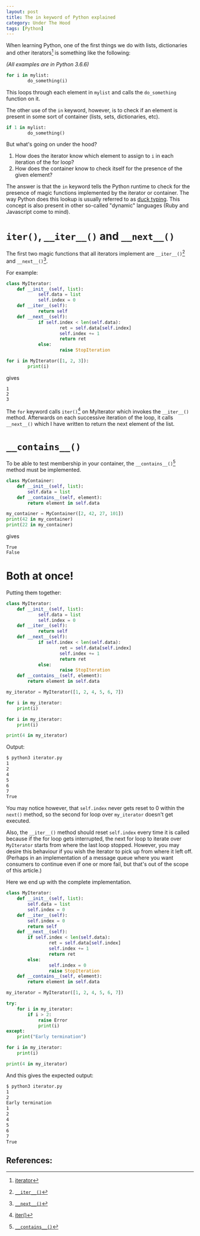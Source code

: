 ```yaml
---
layout: post
title: The in keyword of Python explained
category: Under The Hood
tags: [Python]
---
```


When learning Python, one of the first things we do with lists, dictionaries and other iterators[^1] is something like the following:

*(All examples are in Python 3.6.6)*

```python
for i in mylist:
        do_something(i)
```
This loops through each element in `mylist` and calls the `do_something` function on it.
<!--excerpt-->
The other use of the `in` keyword, however, is to check if an element is present in some sort of container (lists, sets, dictionaries, etc).

```python
if 1 in mylist:
        do_something()
```

But what's going on under the hood?

1. How does the iterator know which element to assign to `i` in each iteration of the for loop?
2. How does the container know to check itself for the presence of the given element?

The answer is that the `in` keyword tells the Python runtime to check for the presence of magic functions implemented by the iterator or container. The way Python does this lookup is usually referred to as [duck typing](https://en.wikipedia.org/wiki/Duck_typing). This concept is also present in other so-called "dynamic" languages (Ruby and Javascript come to mind).

# `iter()`, `__iter__()` and `__next__()`

The first two magic functions that all iterators implement are `__iter__()`[^2] and `__next__()`[^3].

For example:

```python
class MyIterator:
    def __init__(self, list):
            self.data = list
            self.index = 0
    def __iter__(self):
            return self
    def __next__(self):
            if self.index < len(self.data):
                    ret = self.data[self.index]
                    self.index += 1
                    return ret
            else:
                    raise StopIteration

for i in MyIterator([1, 2, 3]):
        print(i)
```
gives
```
1
2
3
```

The `for` keyword calls `iter()`[^4] on MyIterator which invokes the `__iter__()` method. Afterwards on each successive iteration of the loop, it calls `__next__()` which I have written to return the next element of the list.



# `__contains__()`

To be able to test membership in your container, the `__contains__()`[^5] method must be implemented.

```python
class MyContainer:
    def __init__(self, list):
        self.data = list
    def __contains__(self, element):
        return element in self.data

my_container = MyContainer([2, 42, 27, 101])
print(42 in my_container)
print(22 in my_container)
```
gives
```
True
False
```

# Both at once!

Putting them together:

```python
class MyIterator:
    def __init__(self, list):
            self.data = list
            self.index = 0
    def __iter__(self):
            return self
    def __next__(self):
            if self.index < len(self.data):
                    ret = self.data[self.index]
                    self.index += 1
                    return ret
            else:
                    raise StopIteration
    def __contains__(self, element):
    	return element in self.data

my_iterator = MyIterator([1, 2, 4, 5, 6, 7])

for i in my_iterator:
    print(i)

for i in my_iterator:
    print(i)

print(4 in my_iterator)
```

Output:
```bash
$ python3 iterator.py
1
2
4
5
6
7
True
```

You may notice however, that `self.index` never gets reset to 0 within the `next()` method, so the second for loop over `my_iterator` doesn't get executed. 

Also, the `__iter__()` method should reset `self.index` every time it is called because if the for loop gets interrupted, the next for loop to iterate over `MyIterator` starts from where the last loop stopped. However, you may desire this behaviour if you wish the iterator to pick up from where it left off. (Perhaps in an implementation of a message queue where you want consumers to continue even if one or more fail, but that's out of the scope of this article.)

Here we end up with the complete implementation.

```python
class MyIterator:
    def __init__(self, list):
        self.data = list
        self.index = 0
    def __iter__(self):
        self.index = 0
        return self
    def __next__(self):
        if self.index < len(self.data):
                ret = self.data[self.index]
                self.index += 1
                return ret
        else:
                self.index = 0
                raise StopIteration
    def __contains__(self, element):
    	return element in self.data

my_iterator = MyIterator([1, 2, 4, 5, 6, 7])

try:
    for i in my_iterator:
        if i > 2:
            raise Error
            print(i)
except:
    print("Early termination")

for i in my_iterator:
    print(i)

print(4 in my_iterator)
```

And this gives the expected output:

```bash
$ python3 iterator.py
1
2
Early termination
1
2
4
5
6
7
True
```

## References:

[^1]: [iterator](https://docs.python.org/3/glossary.html#term-iterator)
[^2]: [`__iter__()`](https://docs.python.org/3/reference/datamodel.html#object.__iter__)
[^3]: [`__next__()`](https://docs.python.org/3/library/stdtypes.html#iterator.__next__)
[^4]: [iter()](https://docs.python.org/3/library/functions.html#iter)
[^5]: [`__contains__()`](https://docs.python.org/3/reference/datamodel.html#object.__contains__)